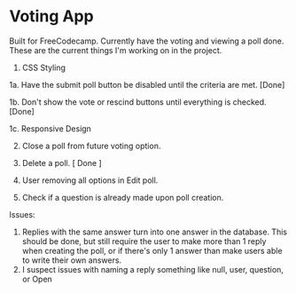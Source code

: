 # Voting App

Built for FreeCodecamp. Currently have the voting and viewing a poll done. These are the current things I'm working on in the project. 


1. CSS Styling 

1a. Have the submit poll button be disabled until the criteria are met. [Done]

1b. Don't show the vote or rescind buttons until everything is checked. [Done]

1c. Responsive Design

2. Close a poll from future voting option.

3. Delete a poll. [ Done ]

4. User removing all options in Edit poll. 

5. Check if a question is already made upon poll creation. 

Issues:
1. Replies with the same answer turn into one answer in the database. This should be done, but still require the user to make more than 1 reply when creating the poll, or if there's only 1 answer than make users able to write their own answers.
2. I suspect issues with  naming a reply something like null, user, question, or Open